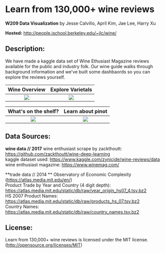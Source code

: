 # Learn from 130,000+ wine reviews

**W209 Data Visualization** by Jesse Calvillo, April Kim, Jae Lee, Harry Xu   

**Hosted:** http://people.ischool.berkeley.edu/~jlc/wine/

## Description: ##
We have made a kaggle data set of Wine Ethusiast Magazine reviews available for the public and industry folk.
Our wine guide walks through background information and we've built some dashbaords so you can explore the reviews yourself.

|Wine Overview |  Explore Varietals |
|:------------:|:------------------:|
| ![](http://people.ischool.berkeley.edu/~aprilkim/img/scrolly1.gif)  |  ![](http://people.ischool.berkeley.edu/~aprilkim/img/varietals.gif) |

| What's on the shelf? | Learn about pinot |
|:--------------------:|:-----------------:|
| ![](http://people.ischool.berkeley.edu/~aprilkim/img/parallelcoord.gif) | ![](http://people.ischool.berkeley.edu/~aprilkim/img/pinot.gif) |


## Data Sources: ##
**wine data // 2017**
wine enthusiast scrape by zackthoutt: https://github.com/zackthoutt/wine-deep-learning  
kaggle dataset used: https://www.kaggle.com/zynicide/wine-reviews/data  
wine enthusiast magazine: https://www.winemag.com/   
  
**trade data // 2014 **
Observatory of Economic Complexity (https://atlas.media.mit.edu/en/)  
Product Trade by Year and Country (4 digit depth): https://atlas.media.mit.edu/static/db/raw/year_origin_hs07_4.tsv.bz2  
HS 2007 Product Names: https://atlas.media.mit.edu/static/db/raw/products_hs_07.tsv.bz2  
Country Names: https://atlas.media.mit.edu/static/db/raw/country_names.tsv.bz2  
  


## License: ##
Learn from 130,000+ wine reviews is licensed under the MIT license. (http://opensource.org/licenses/MIT)
  
